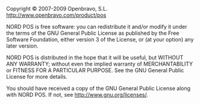 Copyright © 2007-2009 Openbravo, S.L. http://www.openbravo.com/product/pos

NORD POS is free software: you can redistribute it and/or modify it under the terms of the GNU General Public License as published by the Free Software Foundation, either version 3 of the License, or (at your option) any later version.

NORD POS is distributed in the hope that it will be useful, but WITHOUT ANY WARRANTY; without even the implied warranty of MERCHANTABILITY or FITNESS FOR A PARTICULAR PURPOSE.  See the GNU General Public License for more details.

You should have received a copy of the GNU General Public License along with NORD POS.  If not, see http://www.gnu.org/licenses/.
